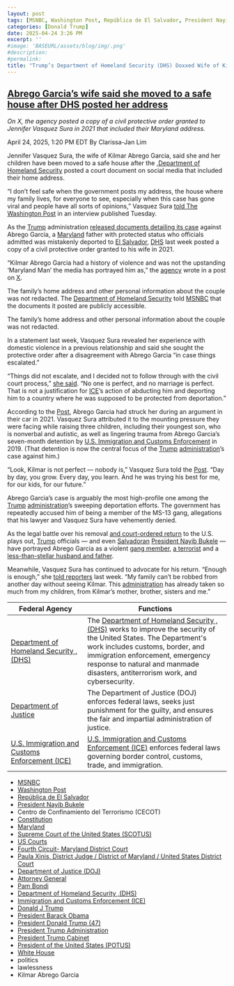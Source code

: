 ```yaml
---
layout: post
tags: [MSNBC, Washington Post, República de El Salvador, President Nayib Bukele, Centro de Confinamiento del Terrorismo (CECOT), Constitution, Maryland, Supreme Court of the United States (SCOTUS), US Courts, Fourth Circuit- Maryland District Court, Paula Xinis, District Judge / District of Maryland / United States District Court, Department of Justice (DOJ), Attorney General, Pam Bondi, Department of Homeland Security (DHS), Immigration and Customs Enforcement (ICE), Donald J Trump, President Barack Obama, President Donald Trump (47), President Trump Administration, President Trump Cabinet, President of the United States (POTUS), White House, politics, lawlessness, Kilmar Abrego Garcia]
categories: [Donald Trump]
date: 2025-04-24 3:26 PM
excerpt: ''
#image: 'BASEURL/assets/blog/img/.png'
#description:
#permalink:
title: "Trump’s Department of Homeland Security (DHS) Doxxed Wife of Kilmar Abrego Garcia. She and Children Had to Move to a Safe House"
---
```


## [Abrego Garcia’s wife said she moved to a safe house after DHS posted her address](https://www.msnbc.com/top-stories/latest/abrego-garcia-wife-safe-house-homeland-security-address-rcna202761)

*On X, the agency posted a copy of a civil protective order granted to Jennifer Vasquez Sura in 2021 that included their Maryland address.*

April 24, 2025, 1:20 PM EDT
By Clarissa-Jan Lim

Jennifer Vasquez Sura, the wife of Kilmar Abrego Garcia, said she and her children have been moved to a safe house after the ,[Department of Homeland Security](https://www.dhs.gov/) posted a court document on social media that included their home address.

“I don’t feel safe when the government posts my address, the house where my family lives, for everyone to see, especially when this case has gone viral and people have all sorts of opinions,” Vasquez Sura [told The Washington Post](https://www.washingtonpost.com/immigration/2025/04/21/jennifer-vasquez-sura-kilmar-abregro-garcia-wife/) in an interview published Tuesday.

As the [Trump](https://www.donaldjtrump.com/) administration [released documents detailing its case](https://www.nbcnews.com/news/us-news/new-documents-government-case-mistakenly-deported-abrego-garcia-gang-rcna201665) against Abrego Garcia, a [Maryland]() father with protected status who officials admitted was mistakenly deported to [El Salvador](), [DHS](https://www.dhs.gov/) last week posted a copy of a civil protective order granted to his wife in 2021.

“Kilmar Abrego Garcia had a history of violence and was not the upstanding ‘Maryland Man’ the media has portrayed him as,” the [agency](ttps://www.dhs.gov/) wrote in a post on [X](https://www.x.com/).

The family’s home address and other personal information about the couple was not redacted. The [Department of Homeland Security](https://www.dhs.gov/) told [MSNBC](https://www.msnbc.com/) that the documents it posted are publicly accessible.

The family’s home address and other personal information about the couple was not redacted.

In a statement last week, Vasquez Sura revealed her experience with domestic violence in a previous relationship and said she sought the protective order after a disagreement with Abrego Garcia “in case things escalated.”

“Things did not escalate, and I decided not to follow through with the civil court process,” [she said](https://www.nbcnews.com/news/us-news/new-documents-government-case-mistakenly-deported-abrego-garcia-gang-rcna201665). “No one is perfect, and no marriage is perfect. That is not a justification for [ICE](https://www.ice.gov/)’s action of abducting him and deporting him to a country where he was supposed to be protected from deportation.”

According to the [Post](https://www.washingtonpost.com/), Abrego Garcia had struck her during an argument in their car in 2021. Vasquez Sura attributed it to the mounting pressure they were facing while raising three children, including their youngest son, who is nonverbal and autistic, as well as lingering trauma from Abrego Garcia’s seven-month detention by [U.S. Immigration and Customs Enforcement](https://www.ice.gov/) in 2019. (That detention is now the central focus of the [Trump](https://www.donaldjtrump.com/) [administration](https://www.whitehouse.gov/administration/)’s case against him.)

“Look, Kilmar is not perfect — nobody is,” Vasquez Sura told the [Post](https://www.washingtonpost.com/). “Day by day, you grow. Every day, you learn. And he was trying his best for me, for our kids, for our future.”

Abrego Garcia’s case is arguably the most high-profile one among the [Trump](https://www.donaldjtrump.com/) [administration](https://www.whitehouse.gov/administration/)’s sweeping deportation efforts. The government has repeatedly accused him of being a member of the MS-13 gang, allegations that his lawyer and Vasquez Sura have vehemently denied.

As the legal battle over his removal [and court-ordered return](https://www.msnbc.com/deadline-white-house/deadline-legal-blog/judge-abrego-garcia-discovery-doj-trump-rcna202351) to the U.S. plays out, [Trump](https://www.donaldjtrump.com/) officials — and even [Salvadoran](https://www.gob.sv/) [President Nayib Bukele]() — have portrayed Abrego Garcia as a violent [gang member](https://www.cbsnews.com/news/trump-claim-kilmar-abrego-garcias-finger-tattoos-ms-13/), [a terrorist](https://www.npr.org/2025/04/14/nx-s1-5364502/trump-bukele-el-salvador-deportation) and a [less-than-stellar husband and father](https://www.msnbc.com/top-stories/latest/kilmar-abrego-garcia-father-husband-trump-character-rcna201709).

Meanwhile, Vasquez Sura has continued to advocate for his return. “Enough is enough,” she [told reporters](https://www.instagram.com/p/DIeyUXhyCT6/?hl=en) last week. “My family can’t be robbed from another day without seeing Kilmar. This [administration](https://www.whitehouse.gov/administration/) has already taken so much from my children, from Kilmar’s mother, brother, sisters and me.”

| Federal Agency | Functions |
|---|---|
| [Department of Homeland Security ,(DHS)](https://www.dhs.gov/) | The [Department of Homeland Security ,(DHS)](https://www.dhs.gov/) works to improve the security of the United States. The Department's work includes customs, border, and immigration enforcement, emergency response to natural and manmade disasters, antiterrorism work, and cybersecurity. |
| [Department of Justice](https://www.justice.gov/) | The Department of Justice (DOJ) enforces federal laws, seeks just punishment for the guilty, and ensures the fair and impartial administration of justice. |
| [U.S. Immigration and Customs Enforcement (ICE)](https://www.ice.gov/) | [U.S. Immigration and Customs Enforcement (ICE)](https://www.ice.gov/) enforces federal laws governing border control, customs, trade, and immigration. |

- [MSNBC](https://www.msnbc.com/)
- [Washington Post](https://www.washingtonpost.com/)
- [República de El Salvador](https://www.gob.sv/)
- [President Nayib Bukele](https://www.presidencia.gob.sv/)
- Centro de Confinamiento del Terrorismo (CECOT)
- [Constitution](https://constitution.congress.gov/)
- [Maryland](https://www.maryland.gov/)
- [Supreme Court of the United States (SCOTUS)](https://www.supremecourt.gov/)
- [US Courts](https://www.uscourts.gov/)
- [Fourth Circuit- Maryland District Court](https://www.mdd.uscourts.gov/)
- [Paula Xinis, District Judge / District of Maryland / United States District Court](https://www.mdd.uscourts.gov/paula-xinis-district-judge)
- [Department of Justice (DOJ)](https://www.justice.gov/)
- [Attorney General](www.justice.gov/)
- [Pam Bondi](https://www.justice.gov/ag/staff-profile/meet-attorney-general)
- [Department of Homeland Security ,(DHS)](https://www.dhs.gov/)
- [Immigration and Customs Enforcement (ICE)](https://www.ice.gov/)
- [Donald J Trump](https://www.donaldjtrump.com/)
- [President Barack Obama](https://obamawhitehouse.archives.gov/)
- [President Donald Trump (47)](https://www.whitehouse.gov/administration/donald-j-trump/)
- [President Trump Administration](https://www.whitehouse.gov/administration/)
- [President Trump Cabinet](https://www.whitehouse.gov/administration/the-cabinet/)
- [President of the United States (POTUS)](https://www.whitehouse.gov/)
- [White House](https://www.whitehouse.gov/)
- politics 
- lawlessness 
- Kilmar Abrego Garcia
